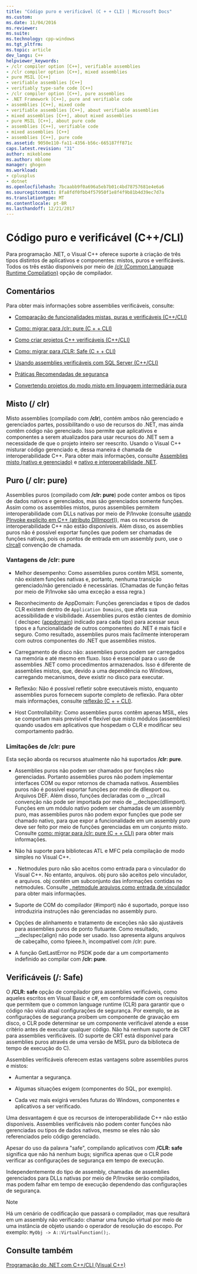 ```yaml
---
title: "Código puro e verificável (C + + CLI) | Microsoft Docs"
ms.custom: 
ms.date: 11/04/2016
ms.reviewer: 
ms.suite: 
ms.technology: cpp-windows
ms.tgt_pltfrm: 
ms.topic: article
dev_langs: C++
helpviewer_keywords:
- /clr compiler option [C++], verifiable assemblies
- /clr compiler option [C++], mixed assemblies
- pure MSIL [C++]
- verifiable assemblies [C++]
- verifiably type-safe code [C++]
- /clr compiler option [C++], pure assemblies
- .NET Framework [C++], pure and verifiable code
- assemblies [C++], mixed code
- verifiable assemblies [C++], about verifiable assemblies
- mixed assemblies [C++], about mixed assemblies
- pure MSIL [C++], about pure code
- assemblies [C++], verifiable code
- mixed assemblies [C++]
- assemblies [C++], pure code
ms.assetid: 9050e110-fa11-4356-b56c-665187ff871c
caps.latest.revision: "31"
author: mikeblome
ms.author: mblome
manager: ghogen
ms.workload:
- cplusplus
- dotnet
ms.openlocfilehash: 7bcaabb9f0a696a5eb7b01c4bd78757681e4e6a6
ms.sourcegitcommit: 8fa8fdf0fbb4f57950f1e8f4f9b81b4d39ec7d7a
ms.translationtype: MT
ms.contentlocale: pt-BR
ms.lasthandoff: 12/21/2017
---
```

# <a name="pure-and-verifiable-code-ccli"></a>Código puro e verificável (C++/CLI)
Para programação .NET, o Visual C++ oferece suporte à criação de três tipos distintos de aplicativos e componentes: mistos, puros e verificáveis. Todos os três estão disponíveis por meio de [/clr (Common Language Runtime Compilation)](../build/reference/clr-common-language-runtime-compilation.md) opção de compilador.  
  
## <a name="remarks"></a>Comentários  
 Para obter mais informações sobre assemblies verificáveis, consulte:  
  
-   [Comparação de funcionalidades mistas, puras e verificáveis (C++/CLI)](../dotnet/mixed-pure-and-verifiable-feature-comparison-cpp-cli.md)  
  
-   [Como: migrar para /clr: pure (C + + CLI)](../dotnet/how-to-migrate-to-clr-pure-cpp-cli.md)  
  
-   [Como criar projetos C++ verificáveis (C++/CLI)](../dotnet/how-to-create-verifiable-cpp-projects-cpp-cli.md)  
  
-   [Como: migrar para /CLR: Safe (C + + CLI)](../dotnet/how-to-migrate-to-clr-safe-cpp-cli.md)  
  
-   [Usando assemblies verificáveis com SQL Server (C++/CLI)](../dotnet/using-verifiable-assemblies-with-sql-server-cpp-cli.md)  
  
-   [Práticas Recomendadas de segurança](../security/security-best-practices-for-cpp.md)  
  
-   [Convertendo projetos do modo misto em linguagem intermediária pura](../dotnet/converting-projects-from-mixed-mode-to-pure-intermediate-language.md)  
  
## <a name="mixed-clr"></a>Misto (/ clr)  
 Misto assemblies (compilado com **/clr**), contém ambos não gerenciado e gerenciados partes, possibilitando o uso de recursos do .NET, mas ainda contêm código não gerenciado. Isso permite que aplicativos e componentes a serem atualizados para usar recursos do .NET sem a necessidade de que o projeto inteiro ser reescrito. Usando o Visual C++ misturar código gerenciado e, dessa maneira é chamada de interoperabilidade C++. Para obter mais informações, consulte [Assemblies misto (nativo e gerenciado)](../dotnet/mixed-native-and-managed-assemblies.md) e [nativo e interoperabilidade .NET](../dotnet/native-and-dotnet-interoperability.md).  
  
## <a name="pure-clrpure"></a>Puro (/ clr: pure)  
 Assemblies puros (compilado com **/clr: pure**) pode conter ambos os tipos de dados nativos e gerenciados, mas são gerenciados somente funções. Assim como os assemblies mistos, puros assemblies permitem interoperabilidade com DLLs nativas por meio de P/Invoke (consulte [usando PInvoke explícito em C++ (atributo DllImport)](../dotnet/using-explicit-pinvoke-in-cpp-dllimport-attribute.md)), mas os recursos de interoperabilidade C++ não estão disponíveis. Além disso, os assemblies puros não é possível exportar funções que podem ser chamadas de funções nativas, pois os pontos de entrada em um assembly puro, use o [clrcall](../cpp/clrcall.md) convenção de chamada.  
  
### <a name="advantages-of-clrpure"></a>Vantagens de /clr: pure  
  
-   Melhor desempenho: Como assemblies puros contêm MSIL somente, não existem funções nativas e, portanto, nenhuma transição gerenciado/não gerenciado é necessárias. (Chamadas de função feitas por meio de P/Invoke são uma exceção a essa regra.)  
  
-   Reconhecimento de AppDomain: Funções gerenciadas e tipos de dados CLR existem dentro de `Application Domains`, que afeta sua acessibilidade e visibilidade. Assemblies puros estão cientes de domínio ( declspec ([appdomain](../cpp/appdomain.md)) indicado para cada tipo) para acessar seus tipos e a funcionalidade de outros componentes do .NET é mais fácil e seguro. Como resultado, assemblies puros mais facilmente interoperam com outros componentes do .NET que assemblies mistos.  
  
-   Carregamento de disco não: assemblies puros podem ser carregados na memória e até mesmo em fluxo. Isso é essencial para o uso de assemblies .NET como procedimentos armazenados. Isso é diferente de assemblies mistos, que, devido a uma dependência no Windows, carregando mecanismos, deve existir no disco para executar.  
  
-   Reflexão: Não é possível refletir sobre executáveis misto, enquanto assemblies puros fornecem suporte completo de reflexão. Para obter mais informações, consulte [reflexão (C + + CLI)](../dotnet/reflection-cpp-cli.md).  
  
-   Host Controllability: Como assemblies puros contêm apenas MSIL, eles se comportam mais previsível e flexível que misto módulos (assemblies) quando usados em aplicativos que hospedam o CLR e modificar seu comportamento padrão.  
  
### <a name="limitations-of-clrpure"></a>Limitações de /clr: pure  
 Esta seção aborda os recursos atualmente não há suportados **/clr: pure**.  
  
-   Assemblies puros não podem ser chamados por funções não gerenciadas. Portanto assemblies puros não podem implementar interfaces COM ou expor retornos de chamada nativos. Assemblies puros não é possível exportar funções por meio de dllexport ou. Arquivos DEF. Além disso, funções declaradas com o \__clrcall convenção não pode ser importada por meio de \__declspec(dllimport). Funções em um módulo nativo podem ser chamadas de um assembly puro, mas assemblies puros não podem expor funções que pode ser chamado nativo, para que expor a funcionalidade em um assembly puro deve ser feito por meio de funções gerenciadas em um conjunto misto. Consulte [como: migrar para /clr: pure (C + + CLI)](../dotnet/how-to-migrate-to-clr-pure-cpp-cli.md) para obter mais informações.  
  
-   Não há suporte para bibliotecas ATL e MFC pela compilação de modo simples no Visual C++.  
  
-   . Netmodules puro não são aceitos como entrada para o vinculador do Visual C++. No entanto, arquivos. obj puro são aceitos pelo vinculador, e arquivos. obj contêm um subconjunto das informações contidas no netmodules. Consulte [. netmodule arquivos como entrada de vinculador](../build/reference/netmodule-files-as-linker-input.md) para obter mais informações.  
  
-   Suporte de COM do compilador (#import) não é suportado, porque isso introduziria instruções não gerenciadas no assembly puro.  
  
-   Opções de alinhamento e tratamento de exceções não são ajustáveis para assemblies puros de ponto flutuante. Como resultado, __declspec(align) não pode ser usado. Isso apresenta alguns arquivos de cabeçalho, como fpieee.h, incompatível com /clr: pure.  
  
-   A função GetLastError no PSDK pode dar a um comportamento indefinido ao compilar com **/clr: pure**.  
  
## <a name="verifiable-clrsafe"></a>Verificáveis (/: Safe)  
 O **/CLR: safe** opção de compilador gera assemblies verificáveis, como aqueles escritos em Visual Basic e c#, em conformidade com os requisitos que permitem que o common language runtime (CLR) para garantir que o código não viola atual configurações de segurança. Por exemplo, se as configurações de segurança proíbem um componente de gravação em disco, o CLR pode determinar se um componente verificável atende a esse critério antes de executar qualquer código. Não há nenhum suporte de CRT para assemblies verificáveis. (O suporte de CRT está disponível para assemblies puros através de uma versão de MSIL puro da biblioteca de tempo de execução do C).  
  
 Assemblies verificáveis oferecem estas vantagens sobre assemblies puros e mistos:  
  
-   Aumentar a segurança.  
  
-   Algumas situações exigem (componentes do SQL, por exemplo).  
  
-   Cada vez mais exigirá versões futuras do Windows, componentes e aplicativos a ser verificado.  
  
 Uma desvantagem é que os recursos de interoperabilidade C++ não estão disponíveis. Assemblies verificáveis não podem conter funções não gerenciadas ou tipos de dados nativos, mesmo se eles não são referenciados pelo código gerenciado.  
  
 Apesar do uso da palavra "safe", compilando aplicativos com **/CLR: safe** significa que não há nenhum bugs; significa apenas que o CLR pode verificar as configurações de segurança em tempo de execução.  
  
 Independentemente do tipo de assembly, chamadas de assemblies gerenciados para DLLs nativas por meio de P/Invoke serão compilados, mas podem falhar em tempo de execução dependendo das configurações de segurança.  
  
> [!NOTE]
>  Há um cenário de codificação que passará o compilador, mas que resultará em um assembly não verificado: chamar uma função virtual por meio de uma instância de objeto usando o operador de resolução do escopo.  Por exemplo: `MyObj -> A::VirtualFunction();`.  
  
## <a name="see-also"></a>Consulte também  
 [Programação do .NET com C++/CLI (Visual C++)](../dotnet/dotnet-programming-with-cpp-cli-visual-cpp.md)